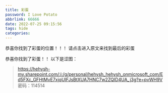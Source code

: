```yaml
---
title: 彩蛋
password: I Love Potato
abbrlink: 66666
date: 2022-07-25 09:15:56
tags: hide
categories:
---
```

恭喜你找到了彩蛋的位置！！！
请点击进入原文来找到最后的彩蛋
<!-- more -->
恭喜你找到了彩蛋！！
以下是涩图：
>https://hehysh-my.sharepoint.com/:i:/g/personal/hehysh_hehysh_onmicrosoft_com/Ed5FXc_GFHtMvE7xjqUIFJsBtXUA7HNC7w2ZQID4UA_j3g?e=pvWH9V
密码：114514